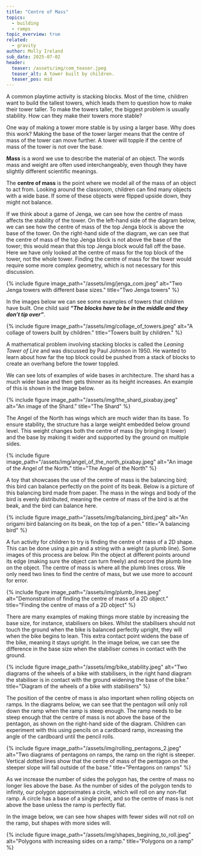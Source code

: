 ```yaml
---
title: "Centre of Mass"
topics: 
  - building
  - ramps
topic_overview: true
related: 
  - gravity
author: Molly Ireland
sub_date: 2025-07-02
header:
  teaser: /assets/img/com_teaser.jpeg
  teaser_alt: A tower built by children.
  teaser_pos: mid
---
```

A common playtime activity is stacking blocks. Most of the time, children want to build the tallest towers, which leads them to question how to make their tower taller. To make the towers taller, the biggest problem is usually stability. How can they make their towers more stable?

One way of making a tower more stable is by using a larger base. Why does this work? Making the base of the tower larger means that the centre of mass of the tower can move further. A tower will topple if the centre of mass of the tower is not over the base. 

**Mass** is a word we use to describe the material of an object. The words mass and weight are often used interchangeably, even though they have slightly different scientific meanings.

The **centre of mass** is the point where we model all of the mass of an object to act from. Looking around the classroom, children can find many objects with a wide base. If some of these objects were flipped upside down, they might not balance.

If we think about a game of Jenga, we can see how the centre of mass affects the stability of the tower. On the left-hand side of the diagram below, we can see how the centre of mass of the top Jenga block is above the base of the tower. On the right-hand side of the diagram, we can see that the centre of mass of the top Jenga block is not above the base of the tower; this would mean that this top Jenga block would fall off the base. Here we have only looked at the centre of mass for the top block of the tower, not the whole tower. Finding the centre of mass for the tower would require some more complex geometry, which is not necessary for this discussion.

{% include figure image_path="/assets/img/jenga_com.jpeg" alt="Two Jenga towers with different base sizes." title="Two Jenga towers" %}

In the images below we can see some examples of towers that children have built. One child said ***“The blocks have to be in the middle and they don’t tip over”***.

{% include figure image_path="/assets/img/collage_of_towers.jpeg" alt="A collage of towers built by children." title="Towers built by children." %}

A mathematical problem involving stacking blocks is called the *Leaning Tower of Lire* and was discussed by Paul Johnson in 1950. He wanted to learn about how far the top block could be pushed from a stack of blocks to create an overhang before the tower toppled. 

We can see lots of examples of wide bases in architecture. The shard has a much wider base and then gets thinner as its height increases. An example of this is shown in the image below. 

{% include figure image_path="/assets/img/the_shard_pixabay.jpeg" alt="An image of the Shard." title="The Shard" %}

The Angel of the North has wings which are much wider than its base. To ensure stability, the structure has a large weight embedded below ground level. This weight changes both the centre of mass (by bringing it lower) and the base by making it wider and supported by the ground on multiple sides.

{% include figure image_path="/assets/img/angel_of_the_north_pixabay.jpeg" alt="An image of the Angel of the North." title="The Angel of the North" %}

A toy that showcases the use of the centre of mass is the balancing bird; this bird can balance perfectly on the point of its beak. Below is a picture of this balancing bird made from paper. The mass in the wings and body of the bird is evenly distributed, meaning the centre of mass of the bird is at the beak, and the bird can balance here.

{% include figure image_path="/assets/img/balancing_bird.jpeg" alt="An origami bird balancing on its beak, on the top of a pen." title="A balancing bird" %}

 A fun activity for children to try is finding the centre of mass of a 2D shape. This can be done using a pin and a string with a weight (a plumb line). Some images of this process are below. Pin the object at different points around its edge (making sure the object can turn freely) and record the plumb line on the object. The centre of mass is where all the plumb lines cross. We only need two lines to find the centre of mass, but we use more to account for error.

{% include figure image_path="/assets/img/plumb_lines.jpeg" alt="Demonstration of finding the centre of mass of a 2D object." title="Finding the centre of mass of a 2D object" %}

There are many examples of making things more stable by increasing the base size, for instance, stabilisers on bikes. Whilst the stabilisers should not touch the ground when the bike is balanced perfectly upright, they will when the bike begins to lean. This extra contact point widens the base of the bike, meaning it stays upright. In the image below, we can see the difference in the base size when the stabiliser comes in contact with the ground.

{% include figure image_path="/assets/img/bike_stability.jpeg" alt="Two diagrams of the wheels of a bike with stabilisers, in the right hand diagram the stabiliser is in contact with the ground widening the base of the bike." title="Diagram of the wheels of a bike with stabilisers" %}

The position of the centre of mass is also important when rolling objects on ramps. In the diagrams below, we can see that the pentagon will only roll down the ramp when the ramp is steep enough. The ramp needs to be steep enough that the centre of mass is not above the base of the pentagon, as shown on the right-hand side of the diagram. Children can experiment with this using pencils on a cardboard ramp, increasing the angle of the cardboard until the pencil rolls.

{% include figure image_path="/assets/img/rolling_pentagons_2.jpeg" alt="Two diagrams of pentagons on ramps, the ramp on the right is steeper. Vertical dotted lines show that the centre of mass of the pentagon on the steeper slope will fall outside of the base." title="Pentagons on ramps" %}

As we increase the number of sides the polygon has, the centre of mass no longer lies above the base. As the number of sides of the polygon tends to infinity, our polygon approximates a circle, which will roll on any non-flat ramp. A circle has a base of a single point, and so the centre of mass is not above the base unless the ramp is perfectly flat. 

In the image below, we can see how shapes with fewer sides will not roll on the ramp, but shapes with more sides will. 

{% include figure image_path="/assets/img/shapes_begining_to_roll.jpeg" alt="Polygons with increasing sides on a ramp." title="Polygons on a ramp" %}
